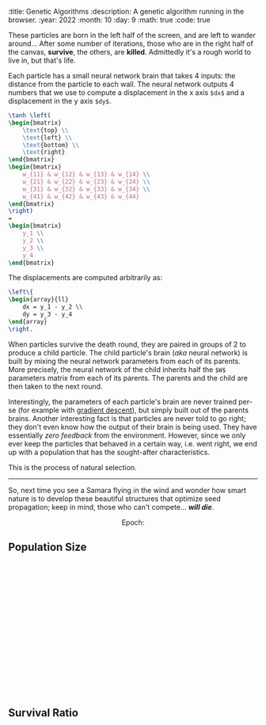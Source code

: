 :title: Genetic Algorithms
:description: A genetic algorithm running in the browser.
:year: 2022
:month: 10
:day: 9
:math: true
:code: true

These particles are born in the left half of the screen, and are left to wander around... After some number of iterations, those who are in the right half of the canvas, **survive**, the others, are **killed**. Admittedly it's a rough world to live in, but that's life.

Each particle has a small neural network brain that takes 4 inputs: the distance from the particle to each wall. The neural network outputs 4 numbers that we use to compute a displacement in the x axis `$dx$` and a displacement in the y axis `$dy$`.

```latex
\tanh \left(
\begin{bmatrix}
    \text{top} \\
    \text{left} \\
    \text{bottom} \\
    \text{right}
\end{bmatrix}
\begin{bmatrix}
    w_{11} & w_{12} & w_{13} & w_{14} \\
    w_{21} & w_{22} & w_{23} & w_{24} \\
    w_{31} & w_{32} & w_{33} & w_{34} \\
    w_{41} & w_{42} & w_{43} & w_{44}
\end{bmatrix}
\right)
=
\begin{bmatrix}
    y_1 \\
    y_2 \\
    y_3 \\
    y_4
\end{bmatrix}
```

The displacements are computed arbitrarily as:

```latex
\left\{
\begin{array}{ll}
    dx = y_1 - y_2 \\
    dy = y_3 - y_4
\end{array}
\right.
```

When particles survive the death round, they are paired in groups of 2 to produce a child particle. The child particle's brain (*aka* neural network) is built by mixing the neural network parameters from each of its parents. More precisely, the neural network of the child inherits half the `$W$` parameters matrix from each of its parents. The parents and the child are then taken to the next round.

Interestingly, the parameters of each particle's brain are never trained per-se (for example with [gradient descent](https://en.wikipedia.org/wiki/Gradient_descent)), but simply built out of the parents brains. Another interesting fact is that particles are never told to go right; they don't even know how the output of their brain is being used. They have essentially *zero feedback* from the environment. However, since we only ever keep the particles that behaved in a certain way, i.e. went right, we end up with a population that has the sought-after characteristics.

This is the process of natural selection.

---

So, next time you see a Samara flying in the wind and wonder how smart nature is to develop these beautiful structures that optimize seed propagation; keep in mind, those who can't compete... ***will die***.

<center><canvas class="article-canvas" id="canvas" style="width: 50%;"></canvas></center>
<center>Epoch: <span id="status"></span></center>

## Population Size
<center><div id="population_size" style="width: 100%; height: 250px; margin: 30px 0px;"></div></center>

## Survival Ratio
<center><div id="survival_ratio" style="width: 100%; height: 250px; margin: 30px 0px;"></div></center>

<script src="https://cdnjs.cloudflare.com/ajax/libs/d3/7.9.0/d3.min.js" integrity="sha512-vc58qvvBdrDR4etbxMdlTt4GBQk1qjvyORR2nrsPsFPyrs+/u5c3+1Ct6upOgdZoIl7eq6k3a1UPDSNAQi/32A==" crossorigin="anonymous" referrerpolicy="no-referrer"></script>
<script src="/scripts/canvas.js"></script>
<script src="/scripts/plot.js"></script>
<script src="/scripts/matrix.js"></script>
<script src="/assets/genetic/genetic.js"></script>
